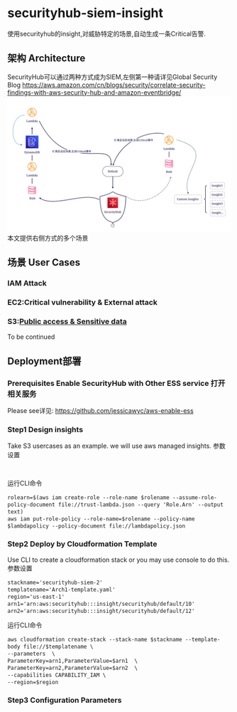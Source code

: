 # securityhub-siem-insight
使用securityhub的insight,对威胁特定的场景,自动生成一条Critical告警.
## 架构 Architecture
SecurityHub可以通过两种方式成为SIEM,左侧第一种请详见Global Security Blog
https://aws.amazon.com/cn/blogs/security/correlate-security-findings-with-aws-security-hub-and-amazon-eventbridge/
![arch](/SIEM-2-Architecture.png)
本文提供右侧方式的多个场景
## 场景 User Cases
### IAM Attack
### EC2:Critical vulnerability & External attack
### S3:[Public access & Sensitive data](/s3/Readme.md)
To be continued

## Deployment部署
### Prerequisites Enable SecurityHub with Other ESS service 打开相关服务
Please see详见: https://github.com/jessicawyc/aws-enable-ess

### Step1 Design insights
Take S3 usercases as an example. we will use aws managed insights.
参数设置
```


```
运行CLI命令

```
rolearn=$(aws iam create-role --role-name $rolename --assume-role-policy-document file://trust-lambda.json --query 'Role.Arn' --output text)
aws iam put-role-policy --role-name=$rolename --policy-name $lambdapolicy --policy-document file://lambdapolicy.json
```

### Step2 Deploy by Cloudformation Template
Use CLI to create a cloudformation stack or you may use console to do this.
参数设置
```
stackname='securityhub-siem-2'
templatename='Arch1-template.yaml'
region='us-east-1'
arn1='arn:aws:securityhub:::insight/securityhub/default/10'
arn2='arn:aws:securityhub:::insight/securityhub/default/12'
```
运行CLI命令

```
aws cloudformation create-stack --stack-name $stackname --template-body file://$templatename \
--parameters  \
ParameterKey=arn1,ParameterValue=$arn1  \
ParameterKey=arn2,ParameterValue=$arn2  \
--capabilities CAPABILITY_IAM \
--region=$region
```
### Step3 Configuration Parameters

